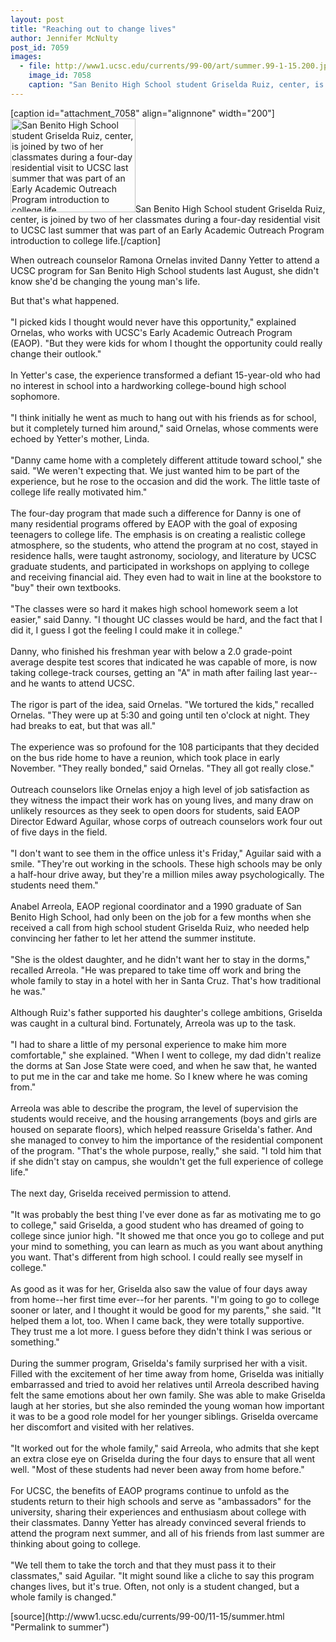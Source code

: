 ```yaml
---
layout: post
title: "Reaching out to change lives"
author: Jennifer McNulty
post_id: 7059
images:
  - file: http://www1.ucsc.edu/currents/99-00/art/summer.99-1-15.200.jpg
    image_id: 7058
    caption: "San Benito High School student Griselda Ruiz, center, is joined by two of her classmates during a four-day residential visit to UCSC last summer that was part of an Early Academic Outreach Program introduction to college life."
---
```


[caption id="attachment_7058" align="alignnone" width="200"]<a href="http://localhost/mysite/wp-content/uploads/1999/11/summer.99-1-15.200.jpg"><img class="size-full wp-image-7058" src="http://localhost/mysite/wp-content/uploads/1999/11/summer.99-1-15.200.jpg" alt="San Benito High School student Griselda Ruiz, center, is joined by two of her classmates during a four-day residential visit to UCSC last summer that was part of an Early Academic Outreach Program introduction to college life." width="200" height="150" /></a>San Benito High School student Griselda Ruiz, center, is joined by two of her classmates during a four-day residential visit to UCSC last summer that was part of an Early Academic Outreach Program introduction to college life.[/caption]
<p>
  When outreach counselor Ramona Ornelas invited Danny Yetter to attend a UCSC program for San Benito High School students last August, she didn't know she'd be changing the young man's life.
</p>But that's what happened.<br>
<br>
"I picked kids I thought would never have this opportunity," explained Ornelas, who works with UCSC's Early Academic Outreach Program (EAOP). "But they were kids for whom I thought the opportunity could really change their outlook."<br>
<br>
In Yetter's case, the experience transformed a defiant 15-year-old who had no interest in school into a hardworking college-bound high school sophomore.<br>
<br>
"I think initially he went as much to hang out with his friends as for school, but it completely turned him around," said Ornelas, whose comments were echoed by Yetter's mother, Linda.<br>
<br>
"Danny came home with a completely different attitude toward school," she said. "We weren't expecting that. We just wanted him to be part of the experience, but he rose to the occasion and did the work. The little taste of college life really motivated him."<br>
<br>
The four-day program that made such a difference for Danny is one of many residential programs offered by EAOP with the goal of exposing teenagers to college life. The emphasis is on creating a realistic college atmosphere, so the students, who attend the program at no cost, stayed in residence halls, were taught astronomy, sociology, and literature by UCSC graduate students, and participated in workshops on applying to college and receiving financial aid. They even had to wait in line at the bookstore to "buy" their own textbooks.<br>
<br>
"The classes were so hard it makes high school homework seem a lot easier," said Danny. "I thought UC classes would be hard, and the fact that I did it, I guess I got the feeling I could make it in college."<br>
<br>
Danny, who finished his freshman year with below a 2.0 grade-point average despite test scores that indicated he was capable of more, is now taking college-track courses, getting an "A" in math after failing last year--and he wants to attend UCSC.<br>
<br>
The rigor is part of the idea, said Ornelas. "We tortured the kids," recalled Ornelas. "They were up at 5:30 and going until ten o'clock at night. They had breaks to eat, but that was all."<br>
<br>
The experience was so profound for the 108 participants that they decided on the bus ride home to have a reunion, which took place in early November. "They really bonded," said Ornelas. "They all got really close."<br>
<br>
Outreach counselors like Ornelas enjoy a high level of job satisfaction as they witness the impact their work has on young lives, and many draw on unlikely resources as they seek to open doors for students, said EAOP Director Edward Aguilar, whose corps of outreach counselors work four out of five days in the field.<br>
<br>
"I don't want to see them in the office unless it's Friday," Aguilar said with a smile. "They're out working in the schools. These high schools may be only a half-hour drive away, but they're a million miles away psychologically. The students need them."<br>
<br>
Anabel Arreola, EAOP regional coordinator and a 1990 graduate of San Benito High School, had only been on the job for a few months when she received a call from high school student Griselda Ruiz, who needed help convincing her father to let her attend the summer institute.<br>
<br>
"She is the oldest daughter, and he didn't want her to stay in the dorms," recalled Arreola. "He was prepared to take time off work and bring the whole family to stay in a hotel with her in Santa Cruz. That's how traditional he was."<br>
<br>
Although Ruiz's father supported his daughter's college ambitions, Griselda was caught in a cultural bind. Fortunately, Arreola was up to the task.<br>
<br>
"I had to share a little of my personal experience to make him more comfortable," she explained. "When I went to college, my dad didn't realize the dorms at San Jose State were coed, and when he saw that, he wanted to put me in the car and take me home. So I knew where he was coming from."<br>
<br>
Arreola was able to describe the program, the level of supervision the students would receive, and the housing arrangements (boys and girls are housed on separate floors), which helped reassure Griselda's father. And she managed to convey to him the importance of the residential component of the program. "That's the whole purpose, really," she said. "I told him that if she didn't stay on campus, she wouldn't get the full experience of college life."<br>
<br>
The next day, Griselda received permission to attend.<br>
<br>
"It was probably the best thing I've ever done as far as motivating me to go to college," said Griselda, a good student who has dreamed of going to college since junior high. "It showed me that once you go to college and put your mind to something, you can learn as much as you want about anything you want. That's different from high school. I could really see myself in college."<br>
<br>
As good as it was for her, Griselda also saw the value of four days away from home--her first time ever--for her parents. "I'm going to go to college sooner or later, and I thought it would be good for my parents," she said. "It helped them a lot, too. When I came back, they were totally supportive. They trust me a lot more. I guess before they didn't think I was serious or something."<br>
<br>
During the summer program, Griselda's family surprised her with a visit. Filled with the excitement of her time away from home, Griselda was initially embarrassed and tried to avoid her relatives until Arreola described having felt the same emotions about her own family. She was able to make Griselda laugh at her stories, but she also reminded the young woman how important it was to be a good role model for her younger siblings. Griselda overcame her discomfort and visited with her relatives.<br>
<br>
"It worked out for the whole family," said Arreola, who admits that she kept an extra close eye on Griselda during the four days to ensure that all went well. "Most of these students had never been away from home before."<br>
<br>
For UCSC, the benefits of EAOP programs continue to unfold as the students return to their high schools and serve as "ambassadors" for the university, sharing their experiences and enthusiasm about college with their classmates. Danny Yetter has already convinced several friends to attend the program next summer, and all of his friends from last summer are thinking about going to college.<br>
<br>
"We tell them to take the torch and that they must pass it to their classmates," said Aguilar. "It might sound like a cliche to say this program changes lives, but it's true. Often, not only is a student changed, but a whole family is changed."
<p>

</p>
[source](http://www1.ucsc.edu/currents/99-00/11-15/summer.html "Permalink to summer")
